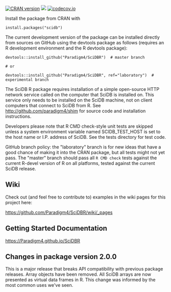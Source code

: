 [![CRAN version](http://www.r-pkg.org/badges/version/scidb)](http://cran.rstudio.com/web/packages/scidb/index.html)
![](http://cranlogs.r-pkg.org/badges/scidb)
[![codecov.io](https://codecov.io/github/Paradigm4/SciDBR/coverage.svg?branch=laboratory)](https://codecov.io/github/Paradigm4/SciDBR?branch=laboratory)

Install the package from CRAN with
```
install.packages("scidb")
```

The current development version of the package can be installed directly
from sources on  GitHub using the devtools package as follows (requires an R
development environment  and the R devtools package):
```
devtools::install_github("Paradigm4/SciDBR")  # master branch

# or

devtools::install_github("Paradigm4/SciDBR", ref="laboratory")  # experimental branch
```

The SciDB R package requires installation of a simple open-source HTTP network
service called on the computer that SciDB is installed on. This service only
needs to be installed on the SciDB machine, not on client computers that
connect to SciDB from R.  See http://github.com/paradigm4/shim  for source code
and installation instructions.

Developers please note that R CMD check-style unit tests are skipped unless a
system environment variable named SCIDB\_TEST\_HOST is set to the host name or
I.P. address of SciDB. See the tests directory for test code.

GitHub branch policy: the "laboratory" branch is for new ideas that have a good
chance of making it into the CRAN package, but all tests might not yet pass.
The "master" branch should pass all `R CMD check` tests against the current
R-devel version of R on all platforms, tested against the current SciDB release.

## Wiki
Check out (and feel free to contribute to) examples in the wiki pages for
this project here:

https://github.com/Paradigm4/SciDBR/wiki/_pages

## Getting Started Documentation

https://Paradigm4.github.io/SciDBR


## Changes in package version 2.0.0

This is a major release that breaks API compatibility with previous package
releases.  Array objects have been removed. All SciDB arrays are now presented
as virtual data frames in R. This change was informed by the most common uses
we've seen.

